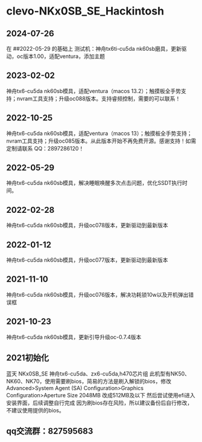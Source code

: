 # clevo-NKx0SB_SE_Hackintosh
## 2024-07-26
在 ##2022-05-29 的基础上
测试机：神舟tx6ti-cu5da nk60sb磨具，更新驱动，oc版本1.00，适配ventura，添加主题


## 2023-02-02
神舟tx6-cu5da nk60sb模具，适配ventura（macos 13.2）；触摸板全手势支持；nvram工具支持；升级oc088版本。支持睿频控制，需要的可以联系！

## 2022-10-25
神舟tx6-cu5da nk60sb模具，适配ventura（macos 13）；触摸板全手势支持；nvram工具支持；升级oc085版本。从此版本开始不再免费开源。感谢支持！如需定制请联系 QQ：2897286120！

## 2022-05-29
神舟tx6-cu5da nk60sb模具，解决睡眠唤醒多次点击问题，优化SSDT执行时间。

## 2022-02-28
神舟tx6-cu5da nk60sb模具，升级oc078版本，更新驱动到最新版本

## 2022-01-12
神舟tx6-cu5da nk60sb模具，升级oc077版本，更新驱动到最新版本

## 2021-11-10
神舟tx6-cu5da nk60sb模具，升级oc076版本，解决功耗锁10w以及开机弹出错误框

## 2021-10-23
神舟tx6-cu5da nk60sb模具，更新引导升级oc-0.7.4版本

## 2021初始化
蓝天 NKx0SB_SE 神舟tx6-cu5da、zx6-cu5da,h470芯片组
此机型有NK50、NK60、NK70，使用需要刷bios，简易的方法是刷入解锁的bios，修改Advanced>System Agent (SA) Configuration>Graphics Configuration>Aperture Size 2048MB 改成512MB及以下
然后尝试使用efi进入安装界面，后续调整自行完成
因为刷bios存在风险，所以建议备份后自行修改，不建议使用提供的bios。


## qq交流群：827595683
